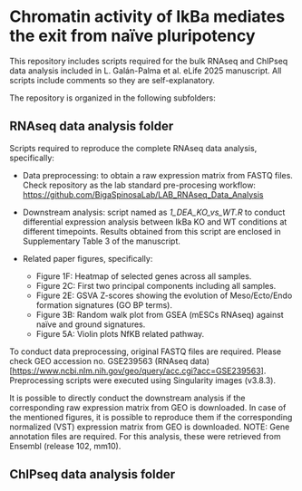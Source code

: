 # Chromatin activity of IkBa mediates the exit from naïve pluripotency

This repository includes scripts required for the bulk RNAseq and ChIPseq data analysis included in L. Galán-Palma et al. eLife 2025 manuscript. All scripts include comments so they are self-explanatory.

The repository is organized in the following subfolders:

## RNAseq data analysis folder

Scripts required to reproduce the complete RNAseq data analysis, specifically:

- Data preprocessing: to obtain a raw expression matrix from FASTQ files. Check repository as the lab standard pre-procesing workflow: https://github.com/BigaSpinosaLab/LAB_RNAseq_Data_Analysis
 
- Downstream analysis: script named as *1_DEA_KO_vs_WT.R* to conduct differential expression analysis between IkBa KO and WT conditions at different timepoints. Results obtained from this script are enclosed in Supplementary Table 3 of the manuscript.
  
- Related paper figures, specifically:
  
  - Figure 1F: Heatmap of selected genes across all samples.
  - Figure 2C: First two principal components including all samples.
  - Figure 2E: GSVA Z-scores showing the evolution of Meso/Ecto/Endo formation signatures (GO BP terms).
  - Figure 3B: Random walk plot from GSEA (mESCs RNAseq) against naïve and ground signatures.
  - Figure 5A: Violin plots NfKB related pathway.
  
To conduct data preprocessing, original FASTQ files are required. Please check GEO accession no. GSE239563 (RNAseq data) [https://www.ncbi.nlm.nih.gov/geo/query/acc.cgi?acc=GSE239563]. Preprocessing scripts were executed using Singularity images (v3.8.3).

It is possible to directly conduct the downstream analysis if the corresponding raw expression matrix from GEO is downloaded. In case of the mentioned figures, it is possible to reproduce them if the corresponding normalized (VST) expression matrix from GEO is downloaded.
NOTE: Gene annotation files are required. For this analysis, these were retrieved from Ensembl (release 102, mm10).

## ChIPseq data analysis folder
